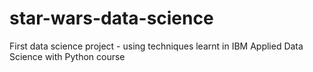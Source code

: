 # star-wars-data-science

First data science project - using techniques learnt in IBM Applied Data Science with Python course

